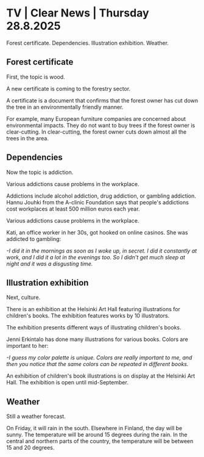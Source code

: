 # TV | Clear News | Thursday 28.8.2025

Forest certificate. Dependencies. Illustration exhibition. Weather.

## Forest certificate

First, the topic is wood.

A new certificate is coming to the forestry sector.

A certificate is a document that confirms that the forest owner has cut down the tree in an environmentally friendly manner.

For example, many European furniture companies are concerned about environmental impacts. They do not want to buy trees if the forest owner is clear-cutting. In clear-cutting, the forest owner cuts down almost all the trees in the area.

## Dependencies

Now the topic is addiction.

Various addictions cause problems in the workplace.

Addictions include alcohol addiction, drug addiction, or gambling addiction. Hannu Jouhki from the A-clinic Foundation says that people's addictions cost workplaces at least 500 million euros each year.

Various addictions cause problems in the workplace.

Kati, an office worker in her 30s, got hooked on online casinos. She was addicted to gambling:

*-I did it in the mornings as soon as I woke up, in secret. I did it constantly at work, and I did it a lot in the evenings too. So I didn't get much sleep at night and it was a disgusting time.*

## Illustration exhibition

Next, culture.

There is an exhibition at the Helsinki Art Hall featuring illustrations for children's books. The exhibition features works by 10 illustrators.

The exhibition presents different ways of illustrating children's books.

Jenni Erkintalo has done many illustrations for various books. Colors are important to her:

*-I guess my color palette is unique. Colors are really important to me, and then you notice that the same colors can be repeated in different books.*

An exhibition of children's book illustrations is on display at the Helsinki Art Hall. The exhibition is open until mid-September.

## Weather

Still a weather forecast.

On Friday, it will rain in the south. Elsewhere in Finland, the day will be sunny. The temperature will be around 15 degrees during the rain. In the central and northern parts of the country, the temperature will be between 15 and 20 degrees.

